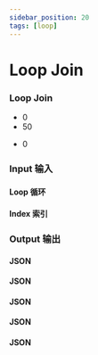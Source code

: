 ```yaml
---
sidebar_position: 20
tags: [loop]
---
```


# Loop Join

<div className="patch-container">
    <div className="patch processor">
        <h3>Loop Join</h3>
        <ul className="inputs">
            <li><span>0</span></li>
            <li><span>50</span></li>
        </ul>
        <ul className="outputs">
            <li><span>0</span></li>
        </ul>
    </div>
</div>

<div className="port-descriptions">
<div className="inputs">

### Input 输入

#### Loop 循环

#### Index 索引

</div>
<div className="outputs">

### Output 输出

#### JSON

#### JSON

#### JSON

#### JSON

#### JSON

</div>
</div>
